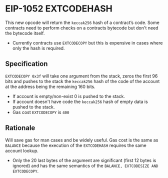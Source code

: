 # EIP-1052 EXTCODEHASH
This new opcode will return the `keccak256` hash of a contract’s code. Some contracts need to perform checks on a contracts bytecode but don't need the bytecode itself. 
* Currently contracts use `EXTCODECOPY` but this is expensive in cases where only the hash is required.

## Specification
`EXTCODECOPY 0x3f` will take one argument from the stack, zeros the first 96 bits and pushes to the stack the `keccak256` hash of the code of the account at the address being the remaining 160 bits.
* If account is empty/non-exist 0 is pushed to the stack.
* If account doesn't have code the `keccak256` hash of empty data is pushed to the stack.
* Gas cost `EXTCODECOPY` is `400`

## Rationale
Will save gas for man cases and be widely useful. Gas cost is the same as `BALANCE` because the execution of the `EXTCODEHASH` requires the same account lookup.
* Only the 20 last bytes of the argument are significant (first 12 bytes is ignored) and has the same semantics of the `BALANCE, EXTCODESIZE AND EXTCODECOPY`.